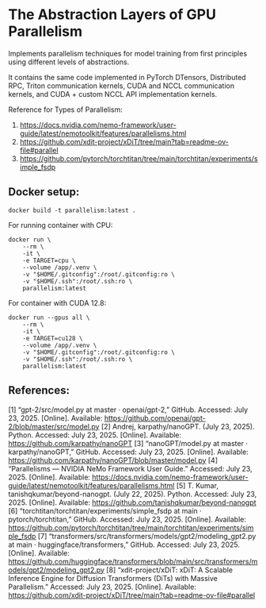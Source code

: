 # The Abstraction Layers of GPU Parallelism
Implements parallelism techniques for model training from first principles using different levels of abstractions.

It contains the same code implemented in PyTorch DTensors, Distributed RPC, Triton communication kernels, CUDA and NCCL communication kernels, and CUDA + custom NCCL API implementation kernels.

Reference for Types of Parallelism:
1. https://docs.nvidia.com/nemo-framework/user-guide/latest/nemotoolkit/features/parallelisms.html
2. https://github.com/xdit-project/xDiT/tree/main?tab=readme-ov-file#parallel
3. https://github.com/pytorch/torchtitan/tree/main/torchtitan/experiments/simple_fsdp

## Docker setup:
```
docker build -t parallelism:latest .
```
For running container with CPU:
```
docker run \
    --rm \
    -it \
    -e TARGET=cpu \
    --volume /app/.venv \
    -v "$HOME/.gitconfig":/root/.gitconfig:ro \
    -v "$HOME/.ssh":/root/.ssh:ro \
    parallelism:latest
```
For container with CUDA 12.8:
```
docker run --gpus all \
    --rm \
    -it \
    -e TARGET=cu128 \
    --volume /app/.venv \
    -v "$HOME/.gitconfig":/root/.gitconfig:ro \
    -v "$HOME/.ssh":/root/.ssh:ro \
    parallelism:latest
```

## References:
[1] “gpt-2/src/model.py at master · openai/gpt-2,” GitHub. Accessed: July 23, 2025. [Online]. Available: https://github.com/openai/gpt-2/blob/master/src/model.py
[2] Andrej, karpathy/nanoGPT. (July 23, 2025). Python. Accessed: July 23, 2025. [Online]. Available: https://github.com/karpathy/nanoGPT
[3] “nanoGPT/model.py at master · karpathy/nanoGPT,” GitHub. Accessed: July 23, 2025. [Online]. Available: https://github.com/karpathy/nanoGPT/blob/master/model.py
[4] “Parallelisms — NVIDIA NeMo Framework User Guide.” Accessed: July 23, 2025. [Online]. Available: https://docs.nvidia.com/nemo-framework/user-guide/latest/nemotoolkit/features/parallelisms.html
[5] T. Kumar, tanishqkumar/beyond-nanogpt. (July 22, 2025). Python. Accessed: July 23, 2025. [Online]. Available: https://github.com/tanishqkumar/beyond-nanogpt
[6] “torchtitan/torchtitan/experiments/simple_fsdp at main · pytorch/torchtitan,” GitHub. Accessed: July 23, 2025. [Online]. Available: https://github.com/pytorch/torchtitan/tree/main/torchtitan/experiments/simple_fsdp
[7] “transformers/src/transformers/models/gpt2/modeling_gpt2.py at main · huggingface/transformers,” GitHub. Accessed: July 23, 2025. [Online]. Available: https://github.com/huggingface/transformers/blob/main/src/transformers/models/gpt2/modeling_gpt2.py
[8] “xdit-project/xDiT: xDiT: A Scalable Inference Engine for Diffusion Transformers (DiTs) with Massive Parallelism.” Accessed: July 23, 2025. [Online]. Available: https://github.com/xdit-project/xDiT/tree/main?tab=readme-ov-file#parallel
